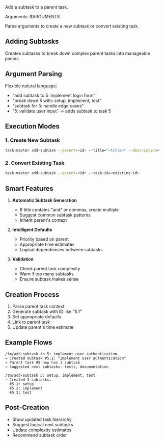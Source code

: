 Add a subtask to a parent task.

Arguments: $ARGUMENTS

Parse arguments to create a new subtask or convert existing task.

## Adding Subtasks

Creates subtasks to break down complex parent tasks into manageable pieces.

## Argument Parsing

Flexible natural language:
- "add subtask to 5: implement login form"
- "break down 5 with: setup, implement, test"
- "subtask for 5: handle edge cases"
- "5: validate user input" → adds subtask to task 5

## Execution Modes

### 1. Create New Subtask
```bash
task-master add-subtask --parent=<id> --title="<title>" --description="<desc>"
```

### 2. Convert Existing Task
```bash
task-master add-subtask --parent=<id> --task-id=<existing-id>
```

## Smart Features

1. **Automatic Subtask Generation**
   - If title contains "and" or commas, create multiple
   - Suggest common subtask patterns
   - Inherit parent's context

2. **Intelligent Defaults**
   - Priority based on parent
   - Appropriate time estimates
   - Logical dependencies between subtasks

3. **Validation**
   - Check parent task complexity
   - Warn if too many subtasks
   - Ensure subtask makes sense

## Creation Process

1. Parse parent task context
2. Generate subtask with ID like "5.1"
3. Set appropriate defaults
4. Link to parent task
5. Update parent's time estimate

## Example Flows

```
/tm/add-subtask to 5: implement user authentication
→ Created subtask #5.1: "implement user authentication"
→ Parent task #5 now has 1 subtask
→ Suggested next subtasks: tests, documentation

/tm/add-subtask 5: setup, implement, test
→ Created 3 subtasks:
  #5.1: setup
  #5.2: implement  
  #5.3: test
```

## Post-Creation

- Show updated task hierarchy
- Suggest logical next subtasks
- Update complexity estimates
- Recommend subtask order